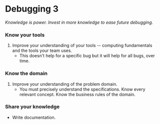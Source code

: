 # Debugging 3
_Knowledge is power. Invest in more knowledge to ease future debugging._

### Know your tools

1. Improve your understanding of your tools -- computing fundamentals and the tools your team uses.
    * This doesn't help for a specific bug but it will help for all bugs, over time.

### Know the domain

1. Improve your understanding of the problem domain.
    * You must precisely understand the specifications. Know every relevant concept. Know the business rules of the domain.

### Share your knowledge
* Write documentation.
